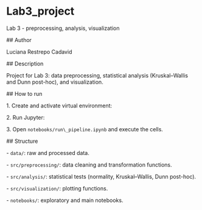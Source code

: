 # Lab3\_project

Lab 3 - preprocessing, analysis, visualization



\## Author

Luciana Restrepo Cadavid



\## Description

Project for Lab 3: data preprocessing, statistical analysis (Kruskal–Wallis and Dunn post-hoc), and visualization.



\## How to run

1\. Create and activate virtual environment:



2\. Run Jupyter:



3\. Open `notebooks/run\_pipeline.ipynb` and execute the cells.



\## Structure

\- `data/`: raw and processed data.

\- `src/preprocessing/`: data cleaning and transformation functions.

\- `src/analysis/`: statistical tests (normality, Kruskal–Wallis, Dunn post-hoc).

\- `src/visualization/`: plotting functions.

\- `notebooks/`: exploratory and main notebooks.



